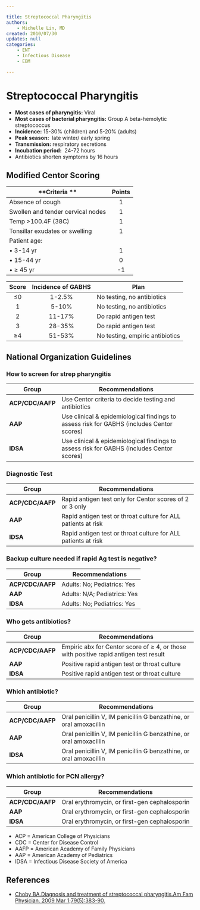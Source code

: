 ```yaml
---

title: Streptococcal Pharyngitis
authors:
    - Michelle Lin, MD
created: 2010/07/30
updates: null
categories:
    - ENT
    - Infectious Disease
    - EBM

---
```


# Streptococcal Pharyngitis

-   **Most cases of pharyngitis:** Viral
-   **Most cases of bacterial pharyngitis:** Group A beta-hemolytic streptococcus
-   **Incidence:** 15-30% (children) and 5-20% (adults) 
-   **Peak season:**  late winter/ early spring
-   **Transmission:** respiratory secretions
-   **Incubation period:**  24-72 hours
-   Antibiotics shorten symptoms by 16 hours

## Modified Centor Scoring

| **Criteria **                     | **Points** |
|-----------------------------------|:------------:|
| Absence of cough                  | 1          |
| Swollen and tender cervical nodes | 1          |
| Temp &gt;100.4F (38C)            | 1          |
| Tonsillar exudates or swelling    | 1          |
| Patient age:                      |            |
| • 3-14 yr                          | 1          |
| • 15-44 yr                         | 0          |
| • ≥ 45 yr                         | -1         |

| **Score** | **Incidence of GABHS** | **Plan**                        |
|:-----------:|:------------------------:|---------------------------------|
| ≤0       | 1-2.5%                 | No testing, no antibiotics      |
| 1         | 5-10%                  | No testing, no antibiotics      |
| 2         | 11-17%                 | Do rapid antigen test           |
| 3         | 28-35%                 | Do rapid antigen test           |
| ≥4       | 51-53%                 | No testing, empiric antibiotics |

## National Organization Guidelines

### How to screen for strep pharyngitis

| **Group**                 | **Recommendations**          |
|-----------------------|--------------------------|
| **ACP/CDC/AAFP**  | Use Centor criteria to decide testing and antibiotics |
| **AAP**               | Use clinical & epidemiological findings to assess risk for GABHS (includes Centor scores) |
| **IDSA**              | Use clinical & epidemiological findings to assess risk for GABHS (includes Centor scores) |

### Diagnostic Test

| **Group**                 | **Recommendations**          |
|-----------------------|--------------------------|
| **ACP/CDC/AAFP**  | Rapid antigen test only for Centor scores of 2 or 3 only|
| **AAP**               | Rapid antigen test or throat culture for ALL patients at risk |
| **IDSA**              | Rapid antigen test or throat culture for ALL patients at risk |

### Backup culture needed if rapid Ag test is negative?

| **Group**                 | **Recommendations**          |
|-----------------------|--------------------------|
| **ACP/CDC/AAFP**  | Adults: No; Pediatrics: Yes |
| **AAP**               | Adults: N/A; Pediatrics: Yes |
| **IDSA**              | Adults: No; Pediatrics: Yes |

### Who gets antibiotics?

| **Group**                 | **Recommendations**          |
|-----------------------|--------------------------|
| **ACP/CDC/AAFP**  | Empiric abx for Centor score of ≥ 4, or those with positive rapid antigen test result |
| **AAP**               | Positive rapid antigen test or throat culture |
| **IDSA**              | Positive rapid antigen test or throat culture |

### Which antibiotic?

| **Group**                 | **Recommendations**          |
|-----------------------|--------------------------|
| **ACP/CDC/AAFP**  | Oral <span class="drug">penicillin</span> V, IM <span class="drug">penicillin</span> G benzathine, or oral <span class="drug">amoxacillin</span> |
| **AAP**               | Oral <span class="drug">penicillin</span> V, IM <span class="drug">penicillin</span> G benzathine, or oral <span class="drug">amoxacillin</span> |
| **IDSA**              | Oral <span class="drug">penicillin</span> V, IM <span class="drug">penicillin</span> G benzathine, or oral <span class="drug">amoxacillin</span> |


### Which antibiotic for PCN allergy?

| **Group**                 | **Recommendations**          |
|-----------------------|--------------------------|
| **ACP/CDC/AAFP**  | Oral <span class="drug">erythromycin</span>, or first-gen cephalosporin |
| **AAP**               | Oral <span class="drug">erythromycin</span>, or first-gen cephalosporin |
| **IDSA**              | Oral <span class="drug">erythromycin</span>, or first-gen cephalosporin |


-   ACP = American College of Physicians
-   CDC = Center for Disease Control
-   AAFP = American Academy of Family Physicians
-   AAP = American Academy of Pediatrics
-   IDSA = Infectious Disease Society of America 

## References

-   [Choby BA.Diagnosis and treatment of streptococcal pharyngitis.Am Fam Physician. 2009 Mar 1;79(5):383-90.](http://www.ncbi.nlm.nih.gov/pubmed/?term=19275067)
